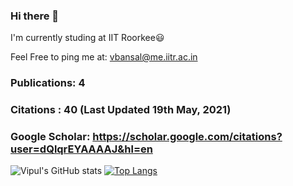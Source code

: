 ### Hi there 👋

I'm currently studing at IIT Roorkee😃 

Feel Free to ping me at: vbansal@me.iitr.ac.in

### Publications: 4
### Citations : 40 (Last Updated 19th May, 2021)
### Google Scholar: https://scholar.google.com/citations?user=dQlqrEYAAAAJ&hl=en


![Vipul's GitHub stats](https://github-readme-stats.vercel.app/api?username=vipul2001&theme=vue&show_icons=true)
[![Top Langs](https://github-readme-stats.vercel.app/api/top-langs/?username=vipul2001&layout=compact)](https://github.com/vipul2001/github-readme-stats)
